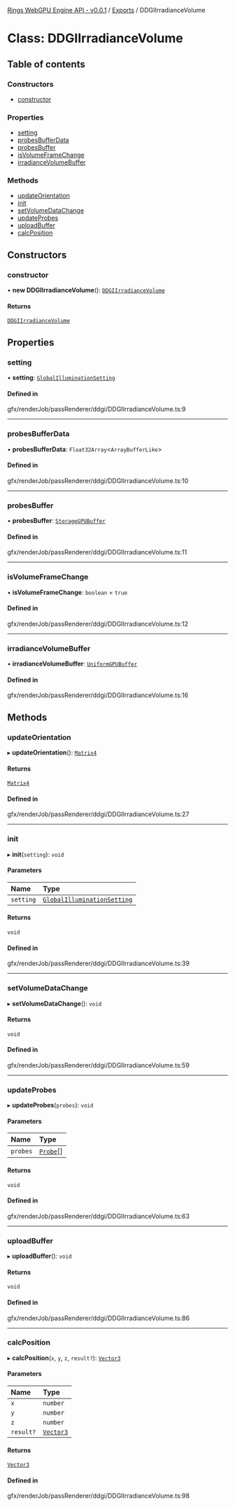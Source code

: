 [Rings WebGPU Engine API - v0.0.1](../README.md) / [Exports](../modules.md) / DDGIIrradianceVolume

# Class: DDGIIrradianceVolume

## Table of contents

### Constructors

- [constructor](DDGIIrradianceVolume.md#constructor)

### Properties

- [setting](DDGIIrradianceVolume.md#setting)
- [probesBufferData](DDGIIrradianceVolume.md#probesbufferdata)
- [probesBuffer](DDGIIrradianceVolume.md#probesbuffer)
- [isVolumeFrameChange](DDGIIrradianceVolume.md#isvolumeframechange)
- [irradianceVolumeBuffer](DDGIIrradianceVolume.md#irradiancevolumebuffer)

### Methods

- [updateOrientation](DDGIIrradianceVolume.md#updateorientation)
- [init](DDGIIrradianceVolume.md#init)
- [setVolumeDataChange](DDGIIrradianceVolume.md#setvolumedatachange)
- [updateProbes](DDGIIrradianceVolume.md#updateprobes)
- [uploadBuffer](DDGIIrradianceVolume.md#uploadbuffer)
- [calcPosition](DDGIIrradianceVolume.md#calcposition)

## Constructors

### constructor

• **new DDGIIrradianceVolume**(): [`DDGIIrradianceVolume`](DDGIIrradianceVolume.md)

#### Returns

[`DDGIIrradianceVolume`](DDGIIrradianceVolume.md)

## Properties

### setting

• **setting**: [`GlobalIlluminationSetting`](../modules.md#globalilluminationsetting)

#### Defined in

gfx/renderJob/passRenderer/ddgi/DDGIIrradianceVolume.ts:9

___

### probesBufferData

• **probesBufferData**: `Float32Array`\<`ArrayBufferLike`\>

#### Defined in

gfx/renderJob/passRenderer/ddgi/DDGIIrradianceVolume.ts:10

___

### probesBuffer

• **probesBuffer**: [`StorageGPUBuffer`](StorageGPUBuffer.md)

#### Defined in

gfx/renderJob/passRenderer/ddgi/DDGIIrradianceVolume.ts:11

___

### isVolumeFrameChange

• **isVolumeFrameChange**: `boolean` = `true`

#### Defined in

gfx/renderJob/passRenderer/ddgi/DDGIIrradianceVolume.ts:12

___

### irradianceVolumeBuffer

• **irradianceVolumeBuffer**: [`UniformGPUBuffer`](UniformGPUBuffer.md)

#### Defined in

gfx/renderJob/passRenderer/ddgi/DDGIIrradianceVolume.ts:16

## Methods

### updateOrientation

▸ **updateOrientation**(): [`Matrix4`](Matrix4.md)

#### Returns

[`Matrix4`](Matrix4.md)

#### Defined in

gfx/renderJob/passRenderer/ddgi/DDGIIrradianceVolume.ts:27

___

### init

▸ **init**(`setting`): `void`

#### Parameters

| Name | Type |
| :------ | :------ |
| `setting` | [`GlobalIlluminationSetting`](../modules.md#globalilluminationsetting) |

#### Returns

`void`

#### Defined in

gfx/renderJob/passRenderer/ddgi/DDGIIrradianceVolume.ts:39

___

### setVolumeDataChange

▸ **setVolumeDataChange**(): `void`

#### Returns

`void`

#### Defined in

gfx/renderJob/passRenderer/ddgi/DDGIIrradianceVolume.ts:59

___

### updateProbes

▸ **updateProbes**(`probes`): `void`

#### Parameters

| Name | Type |
| :------ | :------ |
| `probes` | [`Probe`](Probe.md)[] |

#### Returns

`void`

#### Defined in

gfx/renderJob/passRenderer/ddgi/DDGIIrradianceVolume.ts:63

___

### uploadBuffer

▸ **uploadBuffer**(): `void`

#### Returns

`void`

#### Defined in

gfx/renderJob/passRenderer/ddgi/DDGIIrradianceVolume.ts:86

___

### calcPosition

▸ **calcPosition**(`x`, `y`, `z`, `result?`): [`Vector3`](Vector3.md)

#### Parameters

| Name | Type |
| :------ | :------ |
| `x` | `number` |
| `y` | `number` |
| `z` | `number` |
| `result?` | [`Vector3`](Vector3.md) |

#### Returns

[`Vector3`](Vector3.md)

#### Defined in

gfx/renderJob/passRenderer/ddgi/DDGIIrradianceVolume.ts:98
